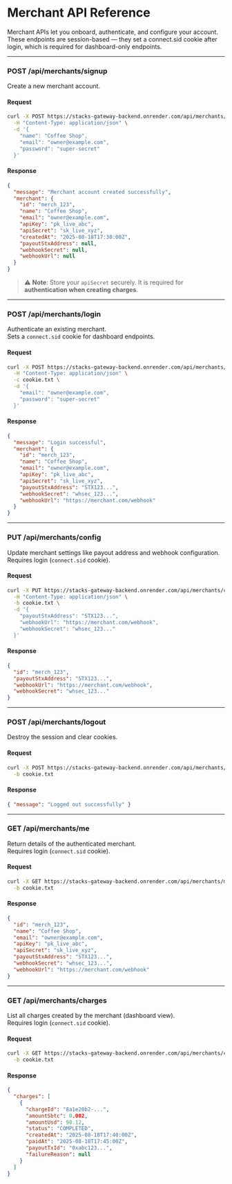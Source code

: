 # Merchant API Reference

Merchant APIs let you onboard, authenticate, and configure your account. These
endpoints are session-based — they set a connect.sid cookie after login, which
is required for dashboard-only endpoints.

---

### **POST /api/merchants/signup**

Create a new merchant account.

#### Request

```bash
curl -X POST https://stacks-gateway-backend.onrender.com/api/merchants/signup \
  -H "Content-Type: application/json" \
  -d '{
    "name": "Coffee Shop",
    "email": "owner@example.com",
    "password": "super-secret"
  }'
```

#### Response

```json
{
  "message": "Merchant account created successfully",
  "merchant": {
    "id": "merch_123",
    "name": "Coffee Shop",
    "email": "owner@example.com",
    "apiKey": "pk_live_abc",
    "apiSecret": "sk_live_xyz",
    "createdAt": "2025-08-18T17:30:00Z",
    "payoutStxAddress": null,
    "webhookSecret": null,
    "webhookUrl": null
  }
}
```

> ⚠️ **Note**: Store your `apiSecret` securely. It is required for **authentication when creating charges**.

---

### **POST /api/merchants/login**

Authenticate an existing merchant.\
Sets a `connect.sid` cookie for dashboard endpoints.

#### Request

```bash
curl -X POST https://stacks-gateway-backend.onrender.com/api/merchants/login \
  -H "Content-Type: application/json" \
  -c cookie.txt \
  -d '{
    "email": "owner@example.com",
    "password": "super-secret"
  }'
```

#### Response

```json
{
  "message": "Login successful",
  "merchant": {
    "id": "merch_123",
    "name": "Coffee Shop",
    "email": "owner@example.com",
    "apiKey": "pk_live_abc",
    "apiSecret": "sk_live_xyz",
    "payoutStxAddress": "STX123...",
    "webhookSecret": "whsec_123...",
    "webhookUrl": "https://merchant.com/webhook"
  }
}
```

---

### **PUT /api/merchants/config**

Update merchant settings like payout address and webhook configuration.\
Requires login (`connect.sid` cookie).

#### Request

```bash
curl -X PUT https://stacks-gateway-backend.onrender.com/api/merchants/config \
  -H "Content-Type: application/json" \
  -b cookie.txt \
  -d '{
    "payoutStxAddress": "STX123...",
    "webhookUrl": "https://merchant.com/webhook",
    "webhookSecret": "whsec_123..."
  }'
```

#### Response

```json
{
  "id": "merch_123",
  "payoutStxAddress": "STX123...",
  "webhookUrl": "https://merchant.com/webhook",
  "webhookSecret": "whsec_123..."
}
```

---

### **POST /api/merchants/logout**

Destroy the session and clear cookies.

#### Request

```bash
curl -X POST https://stacks-gateway-backend.onrender.com/api/merchants/logout \
  -b cookie.txt
```

#### Response

```json
{ "message": "Logged out successfully" }
```

---

### **GET /api/merchants/me**

Return details of the authenticated merchant.\
Requires login (`connect.sid` cookie).

#### Request

```bash
curl -X GET https://stacks-gateway-backend.onrender.com/api/merchants/me \
  -b cookie.txt
```

#### Response

```json
{
  "id": "merch_123",
  "name": "Coffee Shop",
  "email": "owner@example.com",
  "apiKey": "pk_live_abc",
  "apiSecret": "sk_live_xyz",
  "payoutStxAddress": "STX123...",
  "webhookSecret": "whsec_123...",
  "webhookUrl": "https://merchant.com/webhook"
}
```

---

### **GET /api/merchants/charges**

List all charges created by the merchant (dashboard view).\
Requires login (`connect.sid` cookie).

#### Request

```bash
curl -X GET https://stacks-gateway-backend.onrender.com/api/merchants/charges \
  -b cookie.txt
```

#### Response

```json
{
  "charges": [
    {
      "chargeId": "8a1e20b2-...",
      "amountSbtc": 0.002,
      "amountUsd": 90.12,
      "status": "COMPLETED",
      "createdAt": "2025-08-18T17:40:00Z",
      "paidAt": "2025-08-18T17:45:00Z",
      "payoutTxId": "0xabc123...",
      "failureReason": null
    }
  ]
}
```
